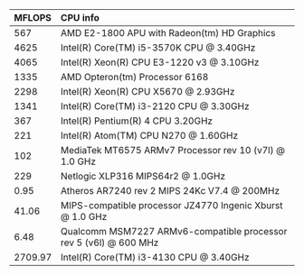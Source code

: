 |MFLOPS|CPU info|
|:----|:-------|
|567|AMD E2-1800 APU with Radeon(tm) HD Graphics|
|4625|Intel(R) Core(TM) i5-3570K CPU @ 3.40GHz|
|4065|Intel(R) Xeon(R) CPU E3-1220 v3 @ 3.10GHz|
|1335|AMD Opteron(tm) Processor 6168|
|2298|Intel(R) Xeon(R) CPU           X5670  @ 2.93GHz|
|1341|Intel(R) Core(TM) i3-2120 CPU @ 3.30GHz|
|367|Intel(R) Pentium(R) 4 CPU 3.20GHz|
|221|Intel(R) Atom(TM) CPU N270   @ 1.60GHz|
|102|MediaTek MT6575 ARMv7 Processor rev 10 (v7l) @ 1.0 GHz|
|229|Netlogic XLP316 MIPS64r2 @ 1.0GHz|
|0.95|Atheros AR7240 rev 2 MIPS 24Kc V7.4 @ 200MHz|
|41.06|MIPS-compatible processor JZ4770 Ingenic Xburst @ 1.0 GHz|
|6.48|Qualcomm MSM7227 ARMv6-compatible processor rev 5 (v6l) @ 600 MHz|
|2709.97|Intel(R) Core(TM) i3-4130 CPU @ 3.40GHz|
